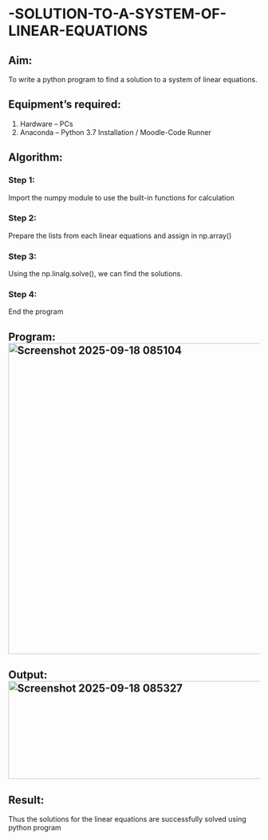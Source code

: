# -SOLUTION-TO-A-SYSTEM-OF-LINEAR-EQUATIONS
## Aim:
To write a python program to find a solution to a system of linear equations.
## Equipment’s required:
1. 	Hardware – PCs
2. 	Anaconda – Python 3.7 Installation / Moodle-Code Runner
## Algorithm:
### Step 1: 
Import the numpy module to use the built-in functions for calculation
### Step 2: 
Prepare the lists from each linear equations and assign in np.array()
### Step 3: 
Using the np.linalg.solve(), we can find the solutions.
### Step 4: 
End the program
## Program:<img width="1246" height="623" alt="Screenshot 2025-09-18 085104" src="https://github.com/user-attachments/assets/fa822232-0e90-49aa-9279-990cd05b6ace" />


## Output:<img width="1277" height="196" alt="Screenshot 2025-09-18 085327" src="https://github.com/user-attachments/assets/ca0b329f-9961-40f8-af33-6987bb0eef42" />

## Result: 
Thus the solutions for the linear equations are successfully solved using python program

